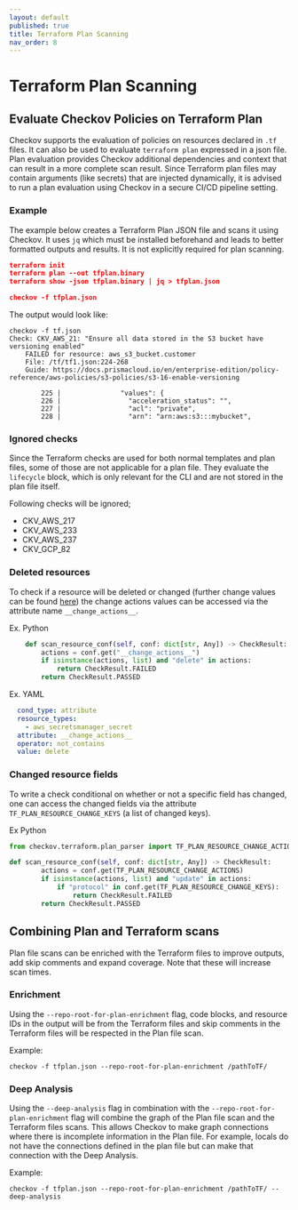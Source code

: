 ```yaml
---
layout: default
published: true
title: Terraform Plan Scanning
nav_order: 8
---
```


# Terraform Plan Scanning

## Evaluate Checkov Policies on Terraform Plan
Checkov supports the evaluation of policies on resources declared in `.tf` files. It can also be used to evaluate `terraform plan` expressed in a json file. Plan evaluation provides Checkov additional dependencies and context that can result in a more complete scan result. Since Terraform plan files may contain arguments (like secrets) that are injected dynamically, it is advised to run a plan evaluation using Checkov in a secure CI/CD pipeline setting.

### Example

The example below creates a Terraform Plan JSON file and scans it using Checkov. It uses `jq` which must be installed beforehand and leads to better formatted outputs and results. It is not explicitly required for plan scanning.

```json
terraform init
terraform plan --out tfplan.binary
terraform show -json tfplan.binary | jq > tfplan.json

checkov -f tfplan.json
```


The output would look like:
```
checkov -f tf.json
Check: CKV_AWS_21: "Ensure all data stored in the S3 bucket have versioning enabled"
	FAILED for resource: aws_s3_bucket.customer
	File: /tf/tf1.json:224-268
	Guide: https://docs.prismacloud.io/en/enterprise-edition/policy-reference/aws-policies/s3-policies/s3-16-enable-versioning

		225 |               "values": {
		226 |                 "acceleration_status": "",
		227 |                 "acl": "private",
		228 |                 "arn": "arn:aws:s3:::mybucket",
```

### Ignored checks

Since the Terraform checks are used for both normal templates and plan files, some of those are not applicable for a plan file.
They evaluate the `lifecycle` block, which is only relevant for the CLI and are not stored in the plan file itself.

Following checks will be ignored;
- CKV_AWS_217 
- CKV_AWS_233
- CKV_AWS_237 
- CKV_GCP_82

### Deleted resources

To check if a resource will be deleted or changed (further change values can be found [here](https://www.terraform.io/internals/json-format#change-representation)) the change actions values can be accessed via the attribute name `__change_actions__`.

Ex. Python
```python
    def scan_resource_conf(self, conf: dict[str, Any]) -> CheckResult:
        actions = conf.get("__change_actions__")
        if isinstance(actions, list) and "delete" in actions:
            return CheckResult.FAILED
        return CheckResult.PASSED
```

Ex. YAML
```yaml
  cond_type: attribute
  resource_types:
    - aws_secretsmanager_secret
  attribute: __change_actions__
  operator: not_contains
  value: delete
```

### Changed resource fields

To write a check conditional on whether or not a specific field has changed, one can access the changed fields via the attribute `TF_PLAN_RESOURCE_CHANGE_KEYS` (a list of changed keys).

Ex Python
```python
from checkov.terraform.plan_parser import TF_PLAN_RESOURCE_CHANGE_ACTIONS, TF_PLAN_RESOURCE_CHANGE_KEYS

def scan_resource_conf(self, conf: dict[str, Any]) -> CheckResult:
        actions = conf.get(TF_PLAN_RESOURCE_CHANGE_ACTIONS)
        if isinstance(actions, list) and "update" in actions:
            if "protocol" in conf.get(TF_PLAN_RESOURCE_CHANGE_KEYS):
                return CheckResult.FAILED
        return CheckResult.PASSED
```

## Combining Plan and Terraform scans
Plan file scans can be enriched with the Terraform files to improve outputs, add skip comments and expand coverage. Note that these will increase scan times.

### Enrichment
Using the `--repo-root-for-plan-enrichment` flag, code blocks, and resource IDs in the output will be from the Terraform files and skip comments in the Terraform files will be respected in the Plan file scan.

Example:
```
checkov -f tfplan.json --repo-root-for-plan-enrichment /pathToTF/
```

### Deep Analysis
Using the `--deep-analysis` flag in combination with the `--repo-root-for-plan-enrichment` flag will combine the graph of the Plan file scan and the Terraform files scans. This allows Checkov to make graph connections where there is incomplete information in the Plan file. For example, locals do not have the connections defined in the plan file but can make that connection with the Deep Analysis.

Example:
```
checkov -f tfplan.json --repo-root-for-plan-enrichment /pathToTF/ --deep-analysis
```
